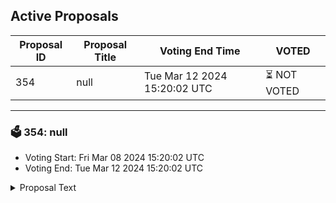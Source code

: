 ## Active Proposals

| Proposal ID | Proposal Title | Voting End Time | VOTED |
|-------------|----------------|-----------------|-------|
| 354 | null | Tue Mar 12 2024 15:20:02 UTC | ⏳ NOT VOTED |

---

### 🗳 354: null
- Voting Start: Fri Mar 08 2024 15:20:02 UTC
- Voting End: Tue Mar 12 2024 15:20:02 UTC

<details>
<summary>Proposal Text</summary>
 
null
</details>
